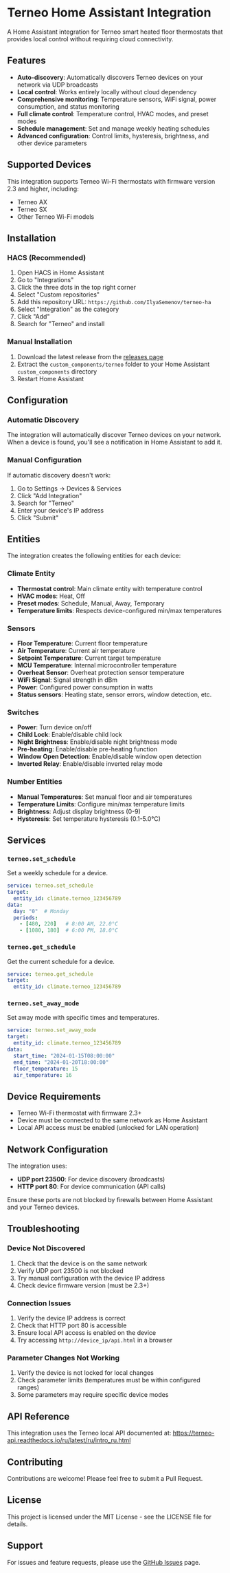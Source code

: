 # Terneo Home Assistant Integration

A Home Assistant integration for Terneo smart heated floor thermostats that provides local control without requiring cloud connectivity.

## Features

- **Auto-discovery**: Automatically discovers Terneo devices on your network via UDP broadcasts
- **Local control**: Works entirely locally without cloud dependency
- **Comprehensive monitoring**: Temperature sensors, WiFi signal, power consumption, and status monitoring
- **Full climate control**: Temperature control, HVAC modes, and preset modes
- **Schedule management**: Set and manage weekly heating schedules
- **Advanced configuration**: Control limits, hysteresis, brightness, and other device parameters

## Supported Devices

This integration supports Terneo Wi-Fi thermostats with firmware version 2.3 and higher, including:

- Terneo AX
- Terneo SX
- Other Terneo Wi-Fi models

## Installation

### HACS (Recommended)

1. Open HACS in Home Assistant
2. Go to "Integrations"
3. Click the three dots in the top right corner
4. Select "Custom repositories"
5. Add this repository URL: `https://github.com/IlyaSemenov/terneo-ha`
6. Select "Integration" as the category
7. Click "Add"
8. Search for "Terneo" and install

### Manual Installation

1. Download the latest release from the [releases page](https://github.com/IlyaSemenov/terneo-ha/releases)
2. Extract the `custom_components/terneo` folder to your Home Assistant `custom_components` directory
3. Restart Home Assistant

## Configuration

### Automatic Discovery

The integration will automatically discover Terneo devices on your network. When a device is found, you'll see a notification in Home Assistant to add it.

### Manual Configuration

If automatic discovery doesn't work:

1. Go to Settings → Devices & Services
2. Click "Add Integration"
3. Search for "Terneo"
4. Enter your device's IP address
5. Click "Submit"

## Entities

The integration creates the following entities for each device:

### Climate Entity

- **Thermostat control**: Main climate entity with temperature control
- **HVAC modes**: Heat, Off
- **Preset modes**: Schedule, Manual, Away, Temporary
- **Temperature limits**: Respects device-configured min/max temperatures

### Sensors

- **Floor Temperature**: Current floor temperature
- **Air Temperature**: Current air temperature
- **Setpoint Temperature**: Current target temperature
- **MCU Temperature**: Internal microcontroller temperature
- **Overheat Sensor**: Overheat protection sensor temperature
- **WiFi Signal**: Signal strength in dBm
- **Power**: Configured power consumption in watts
- **Status sensors**: Heating state, sensor errors, window detection, etc.

### Switches

- **Power**: Turn device on/off
- **Child Lock**: Enable/disable child lock
- **Night Brightness**: Enable/disable night brightness mode
- **Pre-heating**: Enable/disable pre-heating function
- **Window Open Detection**: Enable/disable window open detection
- **Inverted Relay**: Enable/disable inverted relay mode

### Number Entities

- **Manual Temperatures**: Set manual floor and air temperatures
- **Temperature Limits**: Configure min/max temperature limits
- **Brightness**: Adjust display brightness (0-9)
- **Hysteresis**: Set temperature hysteresis (0.1-5.0°C)

## Services

### `terneo.set_schedule`

Set a weekly schedule for a device.

```yaml
service: terneo.set_schedule
target:
  entity_id: climate.terneo_123456789
data:
  day: "0"  # Monday
  periods:
    - [480, 220]   # 8:00 AM, 22.0°C
    - [1080, 180]  # 6:00 PM, 18.0°C
```

### `terneo.get_schedule`

Get the current schedule for a device.

```yaml
service: terneo.get_schedule
target:
  entity_id: climate.terneo_123456789
```

### `terneo.set_away_mode`

Set away mode with specific times and temperatures.

```yaml
service: terneo.set_away_mode
target:
  entity_id: climate.terneo_123456789
data:
  start_time: "2024-01-15T08:00:00"
  end_time: "2024-01-20T18:00:00"
  floor_temperature: 15
  air_temperature: 16
```

## Device Requirements

- Terneo Wi-Fi thermostat with firmware 2.3+
- Device must be connected to the same network as Home Assistant
- Local API access must be enabled (unlocked for LAN operation)

## Network Configuration

The integration uses:

- **UDP port 23500**: For device discovery (broadcasts)
- **HTTP port 80**: For device communication (API calls)

Ensure these ports are not blocked by firewalls between Home Assistant and your Terneo devices.

## Troubleshooting

### Device Not Discovered

1. Check that the device is on the same network
2. Verify UDP port 23500 is not blocked
3. Try manual configuration with the device IP address
4. Check device firmware version (must be 2.3+)

### Connection Issues

1. Verify the device IP address is correct
2. Check that HTTP port 80 is accessible
3. Ensure local API access is enabled on the device
4. Try accessing `http://device_ip/api.html` in a browser

### Parameter Changes Not Working

1. Verify the device is not locked for local changes
2. Check parameter limits (temperatures must be within configured ranges)
3. Some parameters may require specific device modes

## API Reference

This integration uses the Terneo local API documented at:
<https://terneo-api.readthedocs.io/ru/latest/ru/intro_ru.html>

## Contributing

Contributions are welcome! Please feel free to submit a Pull Request.

## License

This project is licensed under the MIT License - see the LICENSE file for details.

## Support

For issues and feature requests, please use the [GitHub Issues](https://github.com/IlyaSemenov/terneo-ha/issues) page.
